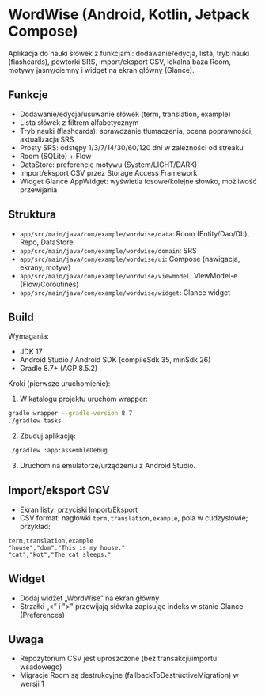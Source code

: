 # WordWise (Android, Kotlin, Jetpack Compose)

Aplikacja do nauki słówek z funkcjami: dodawanie/edycja, lista, tryb nauki (flashcards), powtórki SRS, import/eksport CSV, lokalna baza Room, motywy jasny/ciemny i widget na ekran główny (Glance).

## Funkcje
- Dodawanie/edycja/usuwanie słówek (term, translation, example)
- Lista słówek z filtrem alfabetycznym
- Tryb nauki (flashcards): sprawdzanie tłumaczenia, ocena poprawności, aktualizacja SRS
- Prosty SRS: odstępy 1/3/7/14/30/60/120 dni w zależności od streaku
- Room (SQLite) + Flow
- DataStore: preferencje motywu (System/LIGHT/DARK)
- Import/eksport CSV przez Storage Access Framework
- Widget Glance AppWidget: wyświetla losowe/kolejne słówko, możliwość przewijania

## Struktura
- `app/src/main/java/com/example/wordwise/data`: Room (Entity/Dao/Db), Repo, DataStore
- `app/src/main/java/com/example/wordwise/domain`: SRS
- `app/src/main/java/com/example/wordwise/ui`: Compose (nawigacja, ekrany, motyw)
- `app/src/main/java/com/example/wordwise/viewmodel`: ViewModel-e (Flow/Coroutines)
- `app/src/main/java/com/example/wordwise/widget`: Glance widget

## Build
Wymagania:
- JDK 17
- Android Studio / Android SDK (compileSdk 35, minSdk 26)
- Gradle 8.7+ (AGP 8.5.2)

Kroki (pierwsze uruchomienie):
1) W katalogu projektu uruchom wrapper:
```bash
gradle wrapper --gradle-version 8.7
./gradlew tasks
```
2) Zbuduj aplikację:
```bash
./gradlew :app:assembleDebug
```
3) Uruchom na emulatorze/urządzeniu z Android Studio.

## Import/eksport CSV
- Ekran listy: przyciski Import/Eksport
- CSV format: nagłówki `term,translation,example`, pola w cudzysłowie; przykład:
```csv
term,translation,example
"house","dom","This is my house."
"cat","kot","The cat sleeps."
```

## Widget
- Dodaj widżet „WordWise” na ekran główny
- Strzałki „<” i ">" przewijają słówka zapisując indeks w stanie Glance (Preferences)

## Uwaga
- Repozytorium CSV jest uproszczone (bez transakcji/importu wsadowego)
- Migracje Room są destrukcyjne (fallbackToDestructiveMigration) w wersji 1